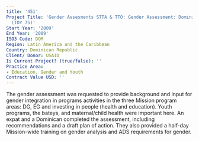 ```yaml
---
title: '451'
Project Title: 'Gender Assesments STTA & TTO: Gender Assessment: Dominican Republic
  (TDY 75)'
Start Year: '2009'
End Year: '2009'
ISO3 Code: DOM
Region: Latin America and the Caribbean
Country: Dominican Republic
Client/ Donor: USAID
Is Current Project? (true/false): ''
Practice Area:
- Education, Gender and Youth
Contract Value USD: ''
---
```


The gender assessment was requested to provide background and input for gender integration in programs activities in the three Mission program areas: DG, EG and investing in people (health and education). Youth programs, the bateys, and maternal/child health were important here. An expat and a Dominican completed the assessment, including recommendations and a draft plan of action. They also provided a half-day Mission-wide training on gender analysis and ADS requirements for gender.